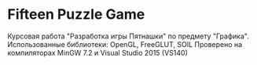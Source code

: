 # Fifteen Puzzle Game
Курсовая работа "Разработка игры Пятнашки" по предмету "Графика".
Использованные библиотеки: OpenGL, FreeGLUT, SOIL
Проверено на компиляторах MinGW 7.2 и Visual Studio 2015 (VS140)
